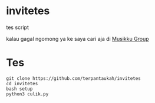 # invitetes
tes script


kalau gagal ngomong ya ke saya cari aja di 
[Musikku Group](t.me/musikkugroup)

# Tes

```console
git clone https://github.com/terpantaukah/invitetes
cd invitetes
bash setup
python3 culik.py
```
